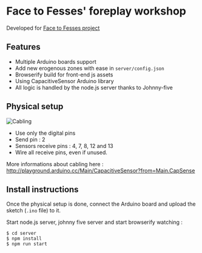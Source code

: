 # Face to Fesses' foreplay workshop

Developed for [Face to Fesses project](http://www.facetofesses.fr/)

## Features

- Multiple Arduino boards support
- Add new erogenous zones with ease in `server/config.json`
- Browserify build for front-end js assets
- Using CapacitiveSensor Arduino library
- All logic is handled by the node.js server thanks to Johnny-five

## Physical setup

![Cabling](http://playground.arduino.cc/uploads/Main/CapSense.gif)

- Use only the digital pins
- Send pin : 2
- Sensors receive pins : 4, 7, 8, 12 and 13
- Wire all receive pins, even if unused. 

More informations about cabling here : http://playground.arduino.cc/Main/CapacitiveSensor?from=Main.CapSense


## Install instructions

Once the physical setup is done, connect the Arduino board and upload the sketch (`.ino` file) to it.

Start node.js server, johnny five server and start browserify watching : 
```
$ cd server
$ npm install
$ npm run start
```